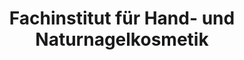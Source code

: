 ---
title: "Fachinstitut für Hand- und Naturnagelkosmetik"
url: /tostedt/fachinstitut-fuer-hand-und-naturnagelkosmetik/
shop: Kosmetik
---